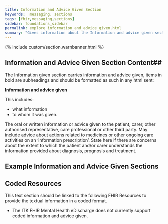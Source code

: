 ```yaml
---
title: Information and Advice Given Section
keywords:  messaging, sections
tags: [fhir,messaging,sections]
sidebar: foundations_sidebar
permalink: explore_information_and_advice_given.html
summary: "Gives information about the Information and advice given section"
---
```


{% include custom/section.warnbanner.html %}

## Information and Advice Given Section Content##
The Information given section carries information and advice given, items in bold are subheadings and should be formatted as such in any html sent:

**Information and advice given**

This includes:

- what information
- to whom it was given.

The oral or written information or advice given to the patient, carer, other
authorised representative, care professional or other third party. May include advice
about actions related to medicines or other ongoing care activities on an
‘information prescription’.
State here if there are concerns about the extent to which the patient and/or carer
understands the information provided about diagnosis, prognosis and treatment.


##  Example Information and Advice Given Sections ##


<script src="https://gist.github.com/IOPS-DEV/e71ebe4dbcaf89da92e719307cc56aeb.js"></script>

## Coded Resources ##

This text section should be linked to the following FHIR Resources to provide the textual information in a coded format.

- The ITK FHIR Mental Health eDischarge does not currently support coded information and advice given.

 








